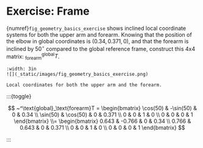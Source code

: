 # Exercise: Frame

{numref}`fig_geometry_basics_exercise` shows inclined local coordinate systems for both the upper arm and forearm. Knowing that the position of the elbow in global coordinates is $(0.34, 0.371, 0)$, and that the forearm is inclined by $50^\circ$ compared to the global reference frame, construct this 4x4 matrix: $^\text{global} _\text{forearm} T$.

```{figure-md} fig_geometry_basics_exercise
:width: 3in
![](_static/images/fig_geometry_basics_exercise.png)

Local coordinates for both the upper arm and the forearm.
```


:::{toggle}

$$
~^\text{global}_\text{forearm}T = \begin{bmatrix}
\cos(50) & -\sin(50) & 0 & 0.34 \\
\sin(50) & \cos(50) & 0 & 0.371 \\
0 & 0 & 1 & 0 \\
0 & 0 & 0 & 1
\end{bmatrix} \\=
\begin{bmatrix}
0.643 & -0.766 & 0 & 0.34 \\
0.766 & 0.643 & 0 & 0.371 \\
0 & 0 & 1 & 0 \\
0 & 0 & 0 & 1
\end{bmatrix}
$$

:::
